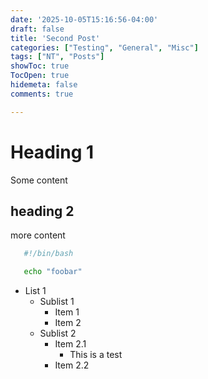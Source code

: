 ```yaml
---
date: '2025-10-05T15:16:56-04:00'
draft: false
title: 'Second Post'
categories: ["Testing", "General", "Misc"]
tags: ["NT", "Posts"]
showToc: true
TocOpen: true
hidemeta: false
comments: true

---
```



# Heading 1
Some content
## heading 2
more content
```bash
   #!/bin/bash

   echo "foobar"
```

- List 1
  - Sublist 1
    - Item 1
    - Item 2
  - Sublist 2
    - Item 2.1
      - This is a test
    - Item 2.2
